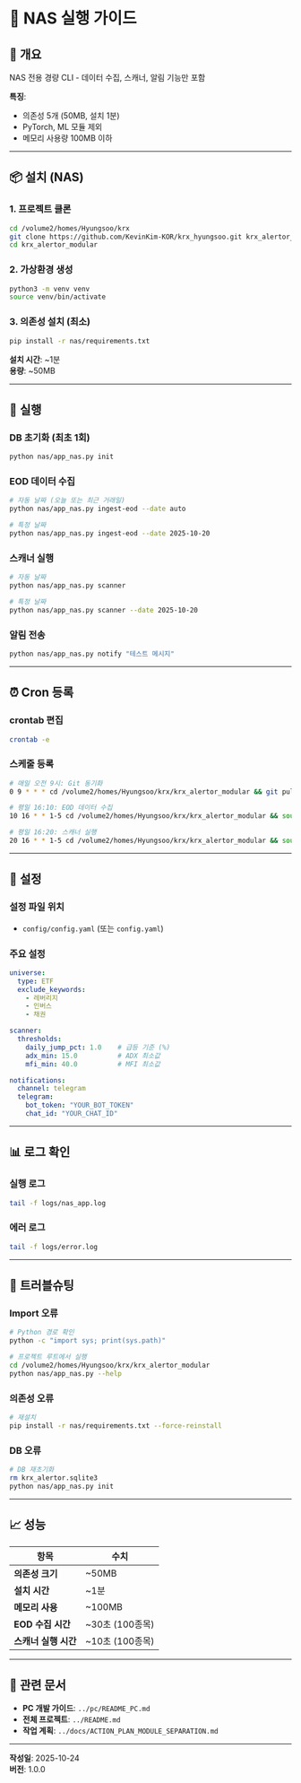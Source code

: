 # 📘 NAS 실행 가이드

## 🎯 개요

NAS 전용 경량 CLI - 데이터 수집, 스캐너, 알림 기능만 포함

**특징**:
- 의존성 5개 (50MB, 설치 1분)
- PyTorch, ML 모듈 제외
- 메모리 사용량 100MB 이하

---

## 📦 설치 (NAS)

### 1. 프로젝트 클론
```bash
cd /volume2/homes/Hyungsoo/krx
git clone https://github.com/KevinKim-KOR/krx_hyungsoo.git krx_alertor_modular
cd krx_alertor_modular
```

### 2. 가상환경 생성
```bash
python3 -m venv venv
source venv/bin/activate
```

### 3. 의존성 설치 (최소)
```bash
pip install -r nas/requirements.txt
```

**설치 시간**: ~1분  
**용량**: ~50MB

---

## 🚀 실행

### DB 초기화 (최초 1회)
```bash
python nas/app_nas.py init
```

### EOD 데이터 수집
```bash
# 자동 날짜 (오늘 또는 최근 거래일)
python nas/app_nas.py ingest-eod --date auto

# 특정 날짜
python nas/app_nas.py ingest-eod --date 2025-10-20
```

### 스캐너 실행
```bash
# 자동 날짜
python nas/app_nas.py scanner

# 특정 날짜
python nas/app_nas.py scanner --date 2025-10-20
```

### 알림 전송
```bash
python nas/app_nas.py notify "테스트 메시지"
```

---

## ⏰ Cron 등록

### crontab 편집
```bash
crontab -e
```

### 스케줄 등록
```bash
# 매일 오전 9시: Git 동기화
0 9 * * * cd /volume2/homes/Hyungsoo/krx/krx_alertor_modular && git pull

# 평일 16:10: EOD 데이터 수집
10 16 * * 1-5 cd /volume2/homes/Hyungsoo/krx/krx_alertor_modular && source venv/bin/activate && python nas/app_nas.py ingest-eod --date auto

# 평일 16:20: 스캐너 실행
20 16 * * 1-5 cd /volume2/homes/Hyungsoo/krx/krx_alertor_modular && source venv/bin/activate && python nas/app_nas.py scanner
```

---

## 🔧 설정

### 설정 파일 위치
- `config/config.yaml` (또는 `config.yaml`)

### 주요 설정
```yaml
universe:
  type: ETF
  exclude_keywords:
    - 레버리지
    - 인버스
    - 채권

scanner:
  thresholds:
    daily_jump_pct: 1.0    # 급등 기준 (%)
    adx_min: 15.0          # ADX 최소값
    mfi_min: 40.0          # MFI 최소값

notifications:
  channel: telegram
  telegram:
    bot_token: "YOUR_BOT_TOKEN"
    chat_id: "YOUR_CHAT_ID"
```

---

## 📊 로그 확인

### 실행 로그
```bash
tail -f logs/nas_app.log
```

### 에러 로그
```bash
tail -f logs/error.log
```

---

## 🐛 트러블슈팅

### Import 오류
```bash
# Python 경로 확인
python -c "import sys; print(sys.path)"

# 프로젝트 루트에서 실행
cd /volume2/homes/Hyungsoo/krx/krx_alertor_modular
python nas/app_nas.py --help
```

### 의존성 오류
```bash
# 재설치
pip install -r nas/requirements.txt --force-reinstall
```

### DB 오류
```bash
# DB 재초기화
rm krx_alertor.sqlite3
python nas/app_nas.py init
```

---

## 📈 성능

| 항목 | 수치 |
|------|------|
| **의존성 크기** | ~50MB |
| **설치 시간** | ~1분 |
| **메모리 사용** | ~100MB |
| **EOD 수집 시간** | ~30초 (100종목) |
| **스캐너 실행 시간** | ~10초 (100종목) |

---

## 🔗 관련 문서

- **PC 개발 가이드**: `../pc/README_PC.md`
- **전체 프로젝트**: `../README.md`
- **작업 계획**: `../docs/ACTION_PLAN_MODULE_SEPARATION.md`

---

**작성일**: 2025-10-24  
**버전**: 1.0.0
